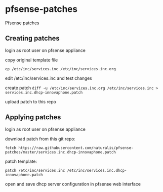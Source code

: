 # pfsense-patches
Pfsense patches
## Creating patches
login as root user on pfsense appliance

copy original template file

`cp /etc/inc/services.inc /etc/inc/services.inc.org`

edit /etc/inc/services.inc and test changes

create patch
`diff -u /etc/inc/services.inc.org /etc/inc/services.inc > services.inc.dhcp-innovaphone.patch`

upload patch to this repo
## Applying patches
login as root user on pfsense appliance

download patch from this git repo:

`fetch https://raw.githubusercontent.com/naturalis/pfsense-patches/master/services.inc.dhcp-innovaphone.patch`

patch template:

`patch /etc/inc/services.inc /etc/inc/services.inc.dhcp-innovaphone.patch`

open and save dhcp server configuration in pfsense web interface
